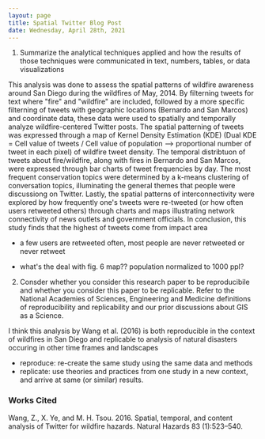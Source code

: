 ```yaml
---
layout: page
title: Spatial Twitter Blog Post
date: Wednesday, April 28th, 2021
---
```


1. Summarize the analytical techniques applied and how the results of those techniques were communicated in text, numbers, tables, or data visualizations

This analysis was done to assess the spatial patterns of wildfire awareness around San Diego during the wildfires of May, 2014. By filterning tweets for text where "fire" and "wildfire" are included, followed by a more specific filterning of tweets with geographic locations (Bernardo and San Marcos) and coordinate data, these data were used to spatially and temporally analyze wildfire-centered Twitter posts. The spatial patterning of tweets was expressed through a map of Kernel Density Estimation (KDE) (Dual KDE = Cell value of tweets / Cell value of population --> proportional number of tweet in each pixel) of wildfire tweet density. The temporal distribtuon of tweets about fire/wildfire, along with fires in Bernardo and San Marcos, were expressed through bar charts of tweet frequencies by day. The most frequent conservation topics were determined by a k-means clustering of conversation topics, illuminating the general themes that people were discussiong on Twitter. Lastly, the spatial patterns of interconnectivity were explored by how frequently one's tweets were re-tweeted (or how often users retweeted others) through charts and maps illustrating network connectivity of news outlets and government officials. In conclusion, this study finds that the highest of tweets come from impact area
 
- a few users are retweeted often, most people are never retweeted or never retweet

- what's the deal with fig. 6 map?? population normalized to 1000 ppl?


2. Consder whether you consider this research paper to be reproducibile and whether you consider this paper to be replicable. Refer to the National Academies of Sciences, Engineering and Medicine definitions of reproducibility and replicability and our prior discussions about GIS as a Science.

I think this analysis by Wang et al. (2016) is both reproducible in the context of wildfires in San Diego and replicable to analysis of natural disasters occuring in other time frames and landscapes 

- reproduce: re-create the same study using the same data and methods
- replicate: use theories and practices from one study in a new context, and arrive at same (or similar) results.


### Works Cited

Wang, Z., X. Ye, and M. H. Tsou. 2016. Spatial, temporal, and content analysis of Twitter for wildfire hazards. Natural Hazards 83 (1):523–540.
